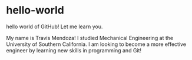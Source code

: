 # hello-world
hello world of GitHub! Let me learn you.

My name is Travis Mendoza! I studied Mechanical Engineering at the University of Southern California. I am looking to become a more effective engineer by learning new skills in programming and Git!
